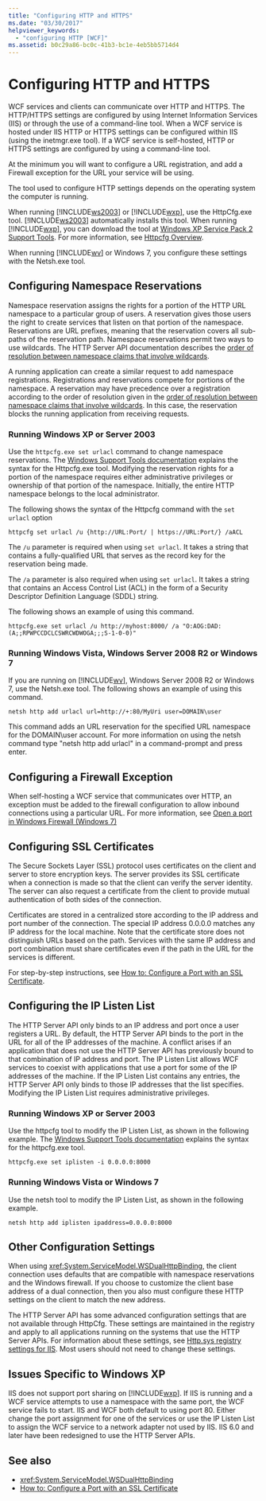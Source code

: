 ```yaml
---
title: "Configuring HTTP and HTTPS"
ms.date: "03/30/2017"
helpviewer_keywords: 
  - "configuring HTTP [WCF]"
ms.assetid: b0c29a86-bc0c-41b3-bc1e-4eb5bb5714d4
---
```

# Configuring HTTP and HTTPS
WCF services and clients can communicate over HTTP and HTTPS. The HTTP/HTTPS settings are configured by using Internet Information Services (IIS) or through the use of a command-line tool. When a WCF service is hosted under IIS HTTP or HTTPS settings can be configured within IIS (using the inetmgr.exe tool). If a WCF service is self-hosted, HTTP or HTTPS settings are configured by using a command-line tool.  
  
 At the minimum you will want to configure a URL registration, and add a Firewall exception for the URL your service will be using.  
  
 The tool used to configure HTTP settings depends on the operating system the computer is running.  
  
 When running [!INCLUDE[ws2003](../../../../includes/ws2003-md.md)] or [!INCLUDE[wxp](../../../../includes/wxp-md.md)], use the HttpCfg.exe tool. [!INCLUDE[ws2003](../../../../includes/ws2003-md.md)] automatically installs this tool. When running [!INCLUDE[wxp](../../../../includes/wxp-md.md)], you can download the tool at [Windows XP Service Pack 2 Support Tools](https://go.microsoft.com/fwlink/?LinkId=88606). For more information, see [Httpcfg Overview](https://go.microsoft.com/fwlink/?LinkId=88605).  
  
 When running [!INCLUDE[wv](../../../../includes/wv-md.md)] or Windows 7, you configure these settings with the Netsh.exe tool.  
  
## Configuring Namespace Reservations  
 Namespace reservation assigns the rights for a portion of the HTTP URL namespace to a particular group of users. A reservation gives those users the right to create services that listen on that portion of the namespace. Reservations are URL prefixes, meaning that the reservation covers all sub-paths of the reservation path. Namespace reservations permit two ways to use wildcards. The HTTP Server API documentation describes the [order of resolution between namespace claims that involve wildcards](https://go.microsoft.com/fwlink/?LinkId=94841).  
  
 A running application can create a similar request to add namespace registrations. Registrations and reservations compete for portions of the namespace. A reservation may have precedence over a registration according to the order of resolution given in the [order of resolution between namespace claims that involve wildcards](https://go.microsoft.com/fwlink/?LinkId=94841). In this case, the reservation blocks the running application from receiving requests.  
  
### Running Windows XP or Server 2003  
 Use the `httpcfg.exe set urlacl` command to change namespace reservations. The [Windows Support Tools documentation](https://go.microsoft.com/fwlink/?LinkId=94840) explains the syntax for the Httpcfg.exe tool. Modifying the reservation rights for a portion of the namespace requires either administrative privileges or ownership of that portion of the namespace. Initially, the entire HTTP namespace belongs to the local administrator.  
  
 The following shows the syntax of the Httpcfg command with the `set urlacl` option  
  
```console  
httpcfg set urlacl /u {http://URL:Port/ | https://URL:Port/} /aACL  
```  
  
 The `/u` parameter is required when using `set urlacl`. It takes a string that contains a fully-qualified URL that serves as the record key for the reservation being made.  
  
 The `/a` parameter is also required when using `set urlacl`. It takes a string that contains an Access Control List (ACL) in the form of a Security Descriptor Definition Language (SDDL) string.  
  
 The following shows an example of using this command.  
  
```console  
httpcfg.exe set urlacl /u http://myhost:8000/ /a "O:AOG:DAD:(A;;RPWPCCDCLCSWRCWDWOGA;;;S-1-0-0)"  
```  
  
### Running Windows Vista, Windows Server 2008 R2 or Windows 7  
 If you are running on [!INCLUDE[wv](../../../../includes/wv-md.md)], Windows Server 2008 R2 or Windows 7, use the Netsh.exe tool. The following shows an example of using this command.  
  
```console  
netsh http add urlacl url=http://+:80/MyUri user=DOMAIN\user  
```  
  
 This command adds an URL reservation for the specified URL namespace for the DOMAIN\user account.  For more information on using the netsh command type "netsh http add urlacl" in a command-prompt and press enter.  
  
## Configuring a Firewall Exception  
 When self-hosting a WCF service that communicates over HTTP, an exception must be added to the firewall configuration to allow inbound connections using a particular URL. For more information, see [Open a port in Windows Firewall (Windows 7)](https://go.microsoft.com/fwlink/?LinkId=239961)  
  
## Configuring SSL Certificates  
 The Secure Sockets Layer (SSL) protocol uses certificates on the client and server to store encryption keys. The server provides its SSL certificate when a connection is made so that the client can verify the server identity. The server can also request a certificate from the client to provide mutual authentication of both sides of the connection.  
  
 Certificates are stored in a centralized store according to the IP address and port number of the connection. The special IP address 0.0.0.0 matches any IP address for the local machine. Note that the certificate store does not distinguish URLs based on the path. Services with the same IP address and port combination must share certificates even if the path in the URL for the services is different.  
  
 For step-by-step instructions, see [How to: Configure a Port with an SSL Certificate](../../../../docs/framework/wcf/feature-details/how-to-configure-a-port-with-an-ssl-certificate.md).  
  
## Configuring the IP Listen List  
 The HTTP Server API only binds to an IP address and port once a user registers a URL. By default, the HTTP Server API binds to the port in the URL for all of the IP addresses of the machine. A conflict arises if an application that does not use the HTTP Server API has previously bound to that combination of IP address and port. The IP Listen List allows WCF services to coexist with applications that use a port for some of the IP addresses of the machine. If the IP Listen List contains any entries, the HTTP Server API only binds to those IP addresses that the list specifies. Modifying the IP Listen List requires administrative privileges.  
  
### Running Windows XP or Server 2003  
 Use the httpcfg tool to modify the IP Listen List, as shown in the following example. The [Windows Support Tools documentation](https://go.microsoft.com/fwlink/?LinkId=94840) explains the syntax for the httpcfg.exe tool.  
  
```console  
httpcfg.exe set iplisten -i 0.0.0.0:8000  
```  
  
### Running Windows Vista or Windows 7  
 Use the netsh tool to modify the IP Listen List, as shown in the following example.  
  
```console  
netsh http add iplisten ipaddress=0.0.0.0:8000  
```  
  
## Other Configuration Settings  
 When using <xref:System.ServiceModel.WSDualHttpBinding>, the client connection uses defaults that are compatible with namespace reservations and the Windows firewall. If you choose to customize the client base address of a dual connection, then you also must configure these HTTP settings on the client to match the new address.  
  
 The HTTP Server API has some advanced configuration settings that are not available through HttpCfg. These settings are maintained in the registry and apply to all applications running on the systems that use the HTTP Server APIs. For information about these settings, see [Http.sys registry settings for IIS](https://go.microsoft.com/fwlink/?LinkId=94843). Most users should not need to change these settings.  
  
## Issues Specific to Windows XP  
 IIS does not support port sharing on [!INCLUDE[wxp](../../../../includes/wxp-md.md)]. If IIS is running and a WCF service attempts to use a namespace with the same port, the WCF service fails to start. IIS and WCF both default to using port 80. Either change the port assignment for one of the services or use the IP Listen List to assign the WCF service to a network adapter not used by IIS. IIS 6.0 and later have been redesigned to use the HTTP Server APIs.  
  
## See also
- <xref:System.ServiceModel.WSDualHttpBinding>
- [How to: Configure a Port with an SSL Certificate](../../../../docs/framework/wcf/feature-details/how-to-configure-a-port-with-an-ssl-certificate.md)
